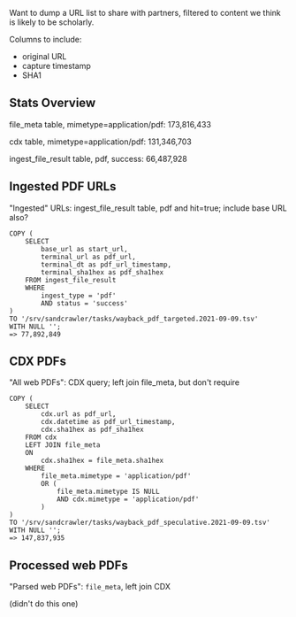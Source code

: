 
Want to dump a URL list to share with partners, filtered to content we think is
likely to be scholarly.

Columns to include:

- original URL
- capture timestamp
- SHA1

## Stats Overview

file_meta table, mimetype=application/pdf: 173,816,433

cdx table, mimetype=application/pdf: 131,346,703

ingest_file_result table, pdf, success: 66,487,928

## Ingested PDF URLs

"Ingested" URLs: ingest_file_result table, pdf and hit=true; include base URL also?

    COPY (
        SELECT
            base_url as start_url,
            terminal_url as pdf_url,
            terminal_dt as pdf_url_timestamp,
            terminal_sha1hex as pdf_sha1hex
        FROM ingest_file_result
        WHERE
            ingest_type = 'pdf'
            AND status = 'success'
    )
    TO '/srv/sandcrawler/tasks/wayback_pdf_targeted.2021-09-09.tsv'
    WITH NULL '';
    => 77,892,849

## CDX PDFs

"All web PDFs": CDX query; left join file_meta, but don't require

    COPY (
        SELECT
            cdx.url as pdf_url,
            cdx.datetime as pdf_url_timestamp,
            cdx.sha1hex as pdf_sha1hex
        FROM cdx
        LEFT JOIN file_meta
        ON
            cdx.sha1hex = file_meta.sha1hex
        WHERE
            file_meta.mimetype = 'application/pdf'
            OR (
                file_meta.mimetype IS NULL
                AND cdx.mimetype = 'application/pdf'
            )
    )
    TO '/srv/sandcrawler/tasks/wayback_pdf_speculative.2021-09-09.tsv'
    WITH NULL '';
    => 147,837,935

## Processed web PDFs

"Parsed web PDFs": `file_meta`, left join CDX

(didn't do this one)
